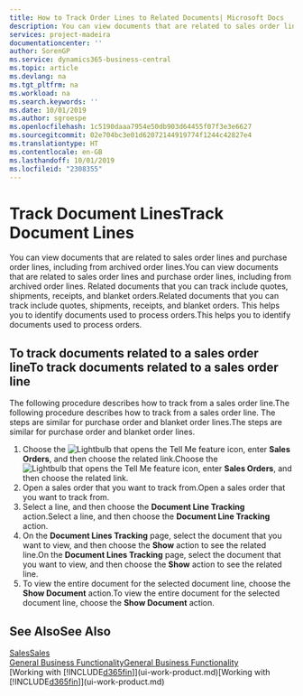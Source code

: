 ```yaml
---
title: How to Track Order Lines to Related Documents| Microsoft Docs
description: You can view documents that are related to sales order lines and purchase order lines, including from archived order lines. Related documents that you can track include quotes, shipments, receipts, and blanket orders. This helps you to identify documents used to process orders.
services: project-madeira
documentationcenter: ''
author: SorenGP
ms.service: dynamics365-business-central
ms.topic: article
ms.devlang: na
ms.tgt_pltfrm: na
ms.workload: na
ms.search.keywords: ''
ms.date: 10/01/2019
ms.author: sgroespe
ms.openlocfilehash: 1c5190daaa7954e50db903d64455f07f3e3e6627
ms.sourcegitcommit: 02e704bc3e01d62072144919774f1244c42827e4
ms.translationtype: HT
ms.contentlocale: en-GB
ms.lasthandoff: 10/01/2019
ms.locfileid: "2308355"
---
```

# <a name="track-document-lines"></a><span data-ttu-id="77980-105">Track Document Lines</span><span class="sxs-lookup"><span data-stu-id="77980-105">Track Document Lines</span></span>
<span data-ttu-id="77980-106">You can view documents that are related to sales order lines and purchase order lines, including from archived order lines.</span><span class="sxs-lookup"><span data-stu-id="77980-106">You can view documents that are related to sales order lines and purchase order lines, including from archived order lines.</span></span> <span data-ttu-id="77980-107">Related documents that you can track include quotes, shipments, receipts, and blanket orders.</span><span class="sxs-lookup"><span data-stu-id="77980-107">Related documents that you can track include quotes, shipments, receipts, and blanket orders.</span></span> <span data-ttu-id="77980-108">This helps you to identify documents used to process orders.</span><span class="sxs-lookup"><span data-stu-id="77980-108">This helps you to identify documents used to process orders.</span></span>  

## <a name="to-track-documents-related-to-a-sales-order-line"></a><span data-ttu-id="77980-109">To track documents related to a sales order line</span><span class="sxs-lookup"><span data-stu-id="77980-109">To track documents related to a sales order line</span></span>
<span data-ttu-id="77980-110">The following procedure describes how to track from a sales order line.</span><span class="sxs-lookup"><span data-stu-id="77980-110">The following procedure describes how to track from a sales order line.</span></span> <span data-ttu-id="77980-111">The steps are similar for purchase order and blanket order lines.</span><span class="sxs-lookup"><span data-stu-id="77980-111">The steps are similar for purchase order and blanket order lines.</span></span>

1.  <span data-ttu-id="77980-112">Choose the ![Lightbulb that opens the Tell Me feature](media/ui-search/search_small.png "Tell me what you want to do") icon, enter **Sales Orders**, and then choose the related link.</span><span class="sxs-lookup"><span data-stu-id="77980-112">Choose the ![Lightbulb that opens the Tell Me feature](media/ui-search/search_small.png "Tell me what you want to do") icon, enter **Sales Orders**, and then choose the related link.</span></span>  
2.  <span data-ttu-id="77980-113">Open a sales order that you want to track from.</span><span class="sxs-lookup"><span data-stu-id="77980-113">Open a sales order that you want to track from.</span></span>  
3.  <span data-ttu-id="77980-114">Select a line, and then choose the **Document Line Tracking** action.</span><span class="sxs-lookup"><span data-stu-id="77980-114">Select a line, and then choose the **Document Line Tracking** action.</span></span>
4. <span data-ttu-id="77980-115">On the **Document Lines Tracking** page, select the document that you want to view, and then choose the **Show** action to see the related line.</span><span class="sxs-lookup"><span data-stu-id="77980-115">On the **Document Lines Tracking** page, select the document that you want to view, and then choose the **Show** action to see the related line.</span></span>
5. <span data-ttu-id="77980-116">To view the entire document for the selected document line, choose the **Show Document** action.</span><span class="sxs-lookup"><span data-stu-id="77980-116">To view the entire document for the selected document line, choose the **Show Document** action.</span></span>

## <a name="see-also"></a><span data-ttu-id="77980-117">See Also</span><span class="sxs-lookup"><span data-stu-id="77980-117">See Also</span></span>
[<span data-ttu-id="77980-118">Sales</span><span class="sxs-lookup"><span data-stu-id="77980-118">Sales</span></span>](sales-manage-sales.md)  
[<span data-ttu-id="77980-119">General Business Functionality</span><span class="sxs-lookup"><span data-stu-id="77980-119">General Business Functionality</span></span>](ui-across-business-areas.md)  
<span data-ttu-id="77980-120">[Working with [!INCLUDE[d365fin](includes/d365fin_md.md)]](ui-work-product.md)</span><span class="sxs-lookup"><span data-stu-id="77980-120">[Working with [!INCLUDE[d365fin](includes/d365fin_md.md)]](ui-work-product.md)</span></span>
